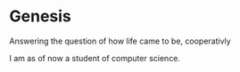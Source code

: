 # Genesis
Answering the question of how life came to be, cooperativly

I am as of now a student of computer science.
